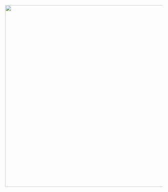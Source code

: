 <div align="center">
  <img src="https://github.com/itemset/itemset/assets/135459773/ce5dcb76-3f75-4818-ab84-be3faae49f4c" width="580" />
</div>
